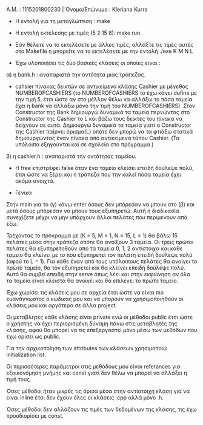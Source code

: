 A.M. : 1115201800230  |  Όνομα/Επώνυμο : Kleriana Kurra

- Η εντολή για τη μεταγλώττιση : make
- Η εντολή εκτέλεσης με τιμές (5 2 15 8): make run
- Εάν θέλετε να το εκτελέσετε με άλλες τιμές, αλλάξτε τις τιμές αυτές στο Makefile η μπορείτε να
το εκτελέσετε με την εντολή ./exe K M N L

- Έχω υλοποιήσει τις δύο βασικές κλάσεις οι οποίες
είναι :

α) η bank.h : αναπαριστά την οντότητα μιας τράπεζας.

- cahsier πίνακας δεικτών σε αντικείμενα κλάσης Cashier με
μέγεθος NUMBEROFCASHIERS (το NUMBEROFCASHIERS
το έχω κάνει define με την τιμή 5, έτσι ώστε αν στο
μέλλον θέλω να αλλάξω το πόσα ταμεία έχει η bank
να αλλάξω μόνο την τιμή του NUMBEROFCASHIERS).
Στον Constructor της Bank δημιουργώ δυναμικά τα
ταμεία περνώντας στο Constructor της Cashier το L και
βάζω τους δείκτες του πίνακα να δείχνουν σε αυτά.
Δημιουργώ δυναμικά τα ταμεία γιατί ο Constructor της
Cashier παίρνει όρισμα(L) οπότε δεν μπορώ να τα φτιάξω
στατικά δημιουργώντας έναν πίνακα από αντικείμενα τύπου
Cashier.
(Τα υπόλοιπα εξηγούνται και σε σχολεία στο πρόγραμμα.)

β) η cashier.h : αναπαριστά την οντότητας ταμείου.

- Η free επιστρέφει false όταν ένα ταμείο κλείσει επειδή δούλεψε πολύ, έτσι ώστε
να ξέρει και η τράπεζα που την καλεί πόσα ταμεία έχει ακόμα ανοιχτά.

- Γενικά

Στην main για το (γ) κάνω enter όσους δεν μπόρεσαν να μπουν στο (β) και μετά όσους μπόρεσαν να μπουν τους εξυπηρετώ. Αυτή η διαδικασία συνεχίζετε μέχρι να μην υπάρχουν άλλοι πελάτες που περιμένουν από έξω.

Τρέχοντας το πρόγραμμα με (K = 5, M = 1, N = 15, L = 1) θα βάλω 15 πελάτες μέσα στην τράπεζα
οπότε θα ανοίξουν 3 ταμεία. Οι τρεις πρώτοι πελάτες θα εξυπηρετηθούν από τα ταμεία 0, 1, 2 αντίστοιχα και κάθε ταμείο θα κλείνει με το που εξυπηρετεί τον πελάτη επειδή δούλεψε πολύ
(αφού το L = 1). Για κάθε έναν από τους υπόλοιπους πελάτες θα ανοίγει το πρώτο ταμείο, θα τον εξυπηρετεί και θα κλείνει επειδή δούλεψε πολύ. Αυτό θα συμβεί επειδή στην serve όπως λέει και στην εκφώνηση αν όλα τα ταμεία είναι κλειστά θα ανοίγει και θα επιλέγει το πρώτο ταμείο.

Έχω χωρίσει τις κλάσεις μου σε αρχεία έτσι ώστε να είναι πιο ευανάγνωστος ο κώδικας μου και
να μπορούν να χρησιμοποιηθούν οι κλάσεις μου και αργότερα σε άλλα project.

Οι μεταβλητές κάθε κλάσης είναι private ενώ οι μέθοδοι public έτσι ώστε ο χρήστης να έχει
περιορισμένη δύναμη πάνω στις μεταβλητές της κλάσης, αφού θα μπορεί να τις επεξεργαστεί
μόνο μέσω των μεθόδων που έχω ορίσει ως public.

Για την αρχικοποίηση των attributes των κλάσεων χρησιμοποιώ initialization list.

Οι περισσότερες παράμετροι στις μεθόδους μου είναι
referances για εξοικονόμηση μνήμης και const γιατί δεν
θέλω να μπορεί να αλλάξει η τιμή τους.

Όσες μέθοδοι ήταν μικρές τις όρισα μέσα στην αντίστοιχη
κλάση για να είναι inline έτσι δεν έχουν όλες οι
κλάσεις .cpp αλλά μόνο .h.

Όσες μέθοδοι δεν αλλάζουν τις τιμές των δεδομένων της
κλάσης, τις έχω προσδιορίσει με const.